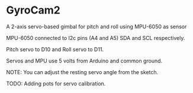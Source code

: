 # GyroCam2

A 2-axis servo-based gimbal for pitch and roll using MPU-6050 as sensor

MPU-6050 connected to I2c pins (A4 and A5) SDA and SCL respectively.

Pitch servo to D10 and Roll servo to D11.

Servos and MPU use 5 volts from Arduino and common ground.

NOTE: You can adjust the resting servo angle from the sketch.

TODO: Adding pots for servo calibration.
